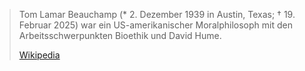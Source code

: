 > Tom Lamar Beauchamp (* 2. Dezember 1939 in Austin, Texas; † 19. Februar 2025) war ein US-amerikanischer Moralphilosoph mit den Arbeitsschwerpunkten Bioethik und David Hume.
>
> [Wikipedia](https://de.wikipedia.org/wiki/Tom%20Beauchamp)